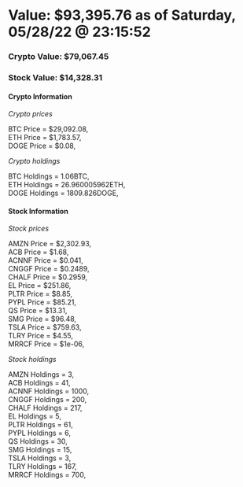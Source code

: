 # Value: $93,395.76 as of Saturday, 05/28/22 @ 23:15:52 

### Crypto Value: $79,067.45

### Stock Value: $14,328.31

#### Crypto Information 
*Crypto prices* 

BTC Price = $29,092.08,  
ETH Price = $1,783.57,  
DOGE Price = $0.08,  


*Crypto holdings* 

BTC Holdings = 1.06BTC,  
ETH Holdings = 26.960005962ETH,  
DOGE Holdings = 1809.826DOGE,  


#### Stock Information 

*Stock prices* 

AMZN Price = $2,302.93,  
ACB Price = $1.68,  
ACNNF Price = $0.041,  
CNGGF Price = $0.2489,  
CHALF Price = $0.2959,  
EL Price = $251.86,  
PLTR Price = $8.85,  
PYPL Price = $85.21,  
QS Price = $13.31,  
SMG Price = $96.48,  
TSLA Price = $759.63,  
TLRY Price = $4.55,  
MRRCF Price = $1e-06,  


*Stock holdings* 

AMZN Holdings = 3,  
ACB Holdings = 41,  
ACNNF Holdings = 1000,  
CNGGF Holdings = 200,  
CHALF Holdings = 217,  
EL Holdings = 5,  
PLTR Holdings = 61,  
PYPL Holdings = 6,  
QS Holdings = 30,  
SMG Holdings = 15,  
TSLA Holdings = 3,  
TLRY Holdings = 167,  
MRRCF Holdings = 700,  


